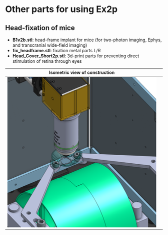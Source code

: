 # Other parts for using Ex2p
## Head-fixation of mice

 - **B1v2b.stl**: head-frame implant for mice (for two-photon imaging, Ephys, and transcranial wide-field imaging)
 - **fix_headframe.stl**: fixation metal parts L/R
 - **Head_Cover_Short2p.stl**: 3d-print parts for preventing direct stimulation of retina through eyes

|Isometric view of construction||
|---|---|
|<img width="960" alt="image" src="https://github.com/rysk-t/ex2p/blob/main/imgs/head_frame_image.png"> ||



